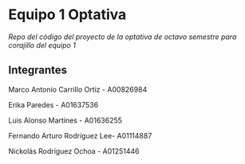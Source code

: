 # Equipo 1 Optativa

*Repo del código del proyecto de la optativa de octavo semestre para corajillo del equipo 1*

Integrantes
-----------

Marco Antonio Carrillo Ortiz - A00826984  

Erika Paredes - A01637536 

Luis Alonso Martines - A01636255 

Fernando Arturo Rodríguez Lee- A01114887 

Nickolás Rodríguez Ochoa - A01251446 
